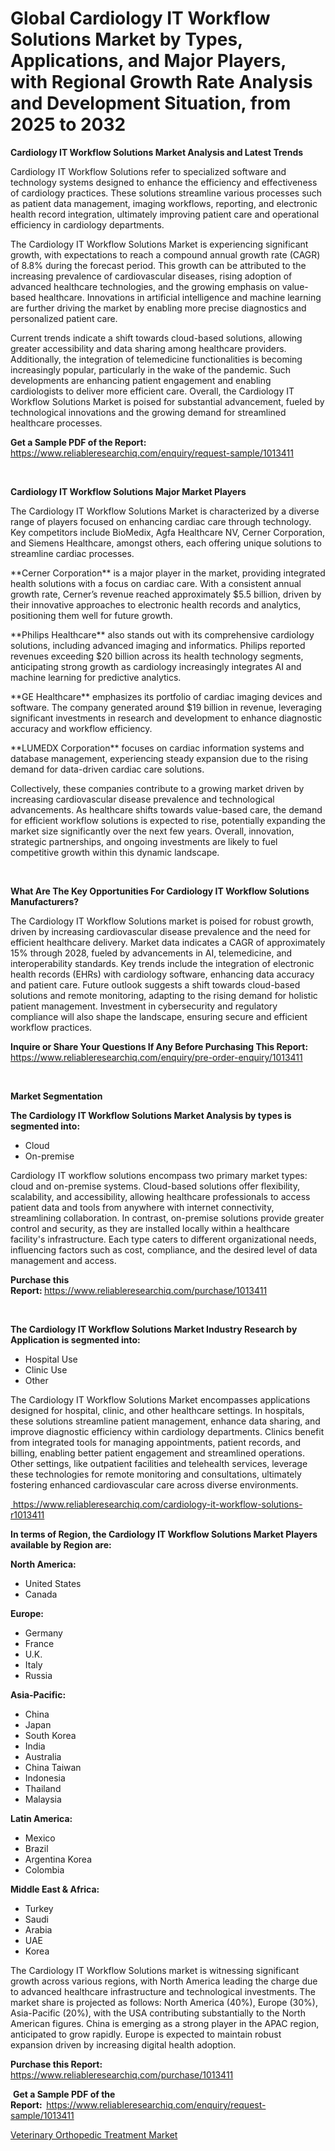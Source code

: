 <p><h1>Global Cardiology IT Workflow Solutions Market by Types, Applications, and Major Players, with Regional Growth Rate Analysis and Development Situation, from 2025 to 2032</h1></p><p><strong>Cardiology IT Workflow Solutions Market Analysis and Latest Trends</strong></p>
<p><p>Cardiology IT Workflow Solutions refer to specialized software and technology systems designed to enhance the efficiency and effectiveness of cardiology practices. These solutions streamline various processes such as patient data management, imaging workflows, reporting, and electronic health record integration, ultimately improving patient care and operational efficiency in cardiology departments.</p><p>The Cardiology IT Workflow Solutions Market is experiencing significant growth, with expectations to reach a compound annual growth rate (CAGR) of 8.8% during the forecast period. This growth can be attributed to the increasing prevalence of cardiovascular diseases, rising adoption of advanced healthcare technologies, and the growing emphasis on value-based healthcare. Innovations in artificial intelligence and machine learning are further driving the market by enabling more precise diagnostics and personalized patient care.</p><p>Current trends indicate a shift towards cloud-based solutions, allowing greater accessibility and data sharing among healthcare providers. Additionally, the integration of telemedicine functionalities is becoming increasingly popular, particularly in the wake of the pandemic. Such developments are enhancing patient engagement and enabling cardiologists to deliver more efficient care. Overall, the Cardiology IT Workflow Solutions Market is poised for substantial advancement, fueled by technological innovations and the growing demand for streamlined healthcare processes.</p></p>
<p><strong>Get a Sample PDF of the Report:&nbsp;</strong> <a href="https://www.reliableresearchiq.com/enquiry/request-sample/1013411?utm_campaign=3066&utm_medium=2&utm_source=Github&utm_content=ia&utm_term=08032025&utm_id=cardiology-it-workflow-solutions">https://www.reliableresearchiq.com/enquiry/request-sample/1013411</a></p>
<p>&nbsp;</p>
<p><strong>Cardiology IT Workflow Solutions Major Market Players</strong></p>
<p><p>The Cardiology IT Workflow Solutions Market is characterized by a diverse range of players focused on enhancing cardiac care through technology. Key competitors include BioMedix, Agfa Healthcare NV, Cerner Corporation, and Siemens Healthcare, amongst others, each offering unique solutions to streamline cardiac processes. </p><p>**Cerner Corporation** is a major player in the market, providing integrated health solutions with a focus on cardiac care. With a consistent annual growth rate, Cerner’s revenue reached approximately $5.5 billion, driven by their innovative approaches to electronic health records and analytics, positioning them well for future growth.</p><p>**Philips Healthcare** also stands out with its comprehensive cardiology solutions, including advanced imaging and informatics. Philips reported revenues exceeding $20 billion across its health technology segments, anticipating strong growth as cardiology increasingly integrates AI and machine learning for predictive analytics.</p><p>**GE Healthcare** emphasizes its portfolio of cardiac imaging devices and software. The company generated around $19 billion in revenue, leveraging significant investments in research and development to enhance diagnostic accuracy and workflow efficiency. </p><p>**LUMEDX Corporation** focuses on cardiac information systems and database management, experiencing steady expansion due to the rising demand for data-driven cardiac care solutions.</p><p>Collectively, these companies contribute to a growing market driven by increasing cardiovascular disease prevalence and technological advancements. As healthcare shifts towards value-based care, the demand for efficient workflow solutions is expected to rise, potentially expanding the market size significantly over the next few years. Overall, innovation, strategic partnerships, and ongoing investments are likely to fuel competitive growth within this dynamic landscape.</p></p>
<p>&nbsp;</p>
<p><strong>What Are The Key Opportunities For Cardiology IT Workflow Solutions Manufacturers?</strong></p>
<p><p>The Cardiology IT Workflow Solutions market is poised for robust growth, driven by increasing cardiovascular disease prevalence and the need for efficient healthcare delivery. Market data indicates a CAGR of approximately 15% through 2028, fueled by advancements in AI, telemedicine, and interoperability standards. Key trends include the integration of electronic health records (EHRs) with cardiology software, enhancing data accuracy and patient care. Future outlook suggests a shift towards cloud-based solutions and remote monitoring, adapting to the rising demand for holistic patient management. Investment in cybersecurity and regulatory compliance will also shape the landscape, ensuring secure and efficient workflow practices.</p></p>
<p><strong>Inquire or Share Your Questions If Any Before Purchasing This Report:</strong> <a href="https://www.reliableresearchiq.com/enquiry/pre-order-enquiry/1013411?utm_campaign=3066&utm_medium=2&utm_source=Github&utm_content=ia&utm_term=08032025&utm_id=cardiology-it-workflow-solutions">https://www.reliableresearchiq.com/enquiry/pre-order-enquiry/1013411</a></p>
<p>&nbsp;</p>
<p><strong>Market Segmentation</strong></p>
<p><strong>The Cardiology IT Workflow Solutions Market Analysis by types is segmented into:</strong></p>
<p><ul><li>Cloud</li><li>On-premise</li></ul></p>
<p><p>Cardiology IT workflow solutions encompass two primary market types: cloud and on-premise systems. Cloud-based solutions offer flexibility, scalability, and accessibility, allowing healthcare professionals to access patient data and tools from anywhere with internet connectivity, streamlining collaboration. In contrast, on-premise solutions provide greater control and security, as they are installed locally within a healthcare facility's infrastructure. Each type caters to different organizational needs, influencing factors such as cost, compliance, and the desired level of data management and access.</p></p>
<p><strong>Purchase this Report:&nbsp;</strong><a href="https://www.reliableresearchiq.com/purchase/1013411?utm_campaign=3066&utm_medium=2&utm_source=Github&utm_content=ia&utm_term=08032025&utm_id=cardiology-it-workflow-solutions">https://www.reliableresearchiq.com/purchase/1013411</a></p>
<p>&nbsp;</p>
<p><strong>The Cardiology IT Workflow Solutions Market Industry Research by Application is segmented into:</strong></p>
<p><ul><li>Hospital Use</li><li>Clinic Use</li><li>Other</li></ul></p>
<p><p>The Cardiology IT Workflow Solutions Market encompasses applications designed for hospital, clinic, and other healthcare settings. In hospitals, these solutions streamline patient management, enhance data sharing, and improve diagnostic efficiency within cardiology departments. Clinics benefit from integrated tools for managing appointments, patient records, and billing, enabling better patient engagement and streamlined operations. Other settings, like outpatient facilities and telehealth services, leverage these technologies for remote monitoring and consultations, ultimately fostering enhanced cardiovascular care across diverse environments.</p></p>
<p><a href="https://www.reliableresearchiq.com/cardiology-it-workflow-solutions-r1013411?utm_campaign=3066&utm_medium=2&utm_source=Github&utm_content=ia&utm_term=08032025&utm_id=cardiology-it-workflow-solutions">&nbsp;https://www.reliableresearchiq.com/cardiology-it-workflow-solutions-r1013411</a></p>
<p><strong>In terms of Region, the Cardiology IT Workflow Solutions Market Players available by Region are:</strong></p>
<p>
    <p> <strong> North America: </strong>
        <ul>
            <li>United States</li>
            <li>Canada</li>
        </ul>
        </p> 
    <p> <strong> Europe: </strong>
        <ul>
            <li>Germany</li>
            <li>France</li>
            <li>U.K.</li>
            <li>Italy</li>
            <li>Russia</li>
        </ul>
        </p> 
    <p> <strong> Asia-Pacific: </strong>
        <ul>
            <li>China</li>
            <li>Japan</li>
            <li>South Korea</li>
            <li>India</li>
            <li>Australia</li>
            <li>China Taiwan</li>
            <li>Indonesia</li>
            <li>Thailand</li>
            <li>Malaysia</li>
        </ul>
        </p> 
    <p> <strong> Latin America: </strong>
        <ul>
            <li>Mexico</li>
            <li>Brazil</li>
            <li>Argentina Korea</li>
            <li>Colombia</li>
        </ul>
        </p> 
    <p> <strong> Middle East & Africa: </strong>
        <ul>
            <li>Turkey</li>
            <li>Saudi</li>
            <li>Arabia</li>
            <li>UAE</li>
            <li>Korea</li>
        </ul>
    </p>
    </p>
<p><p>The Cardiology IT Workflow Solutions market is witnessing significant growth across various regions, with North America leading the charge due to advanced healthcare infrastructure and technological investments. The market share is projected as follows: North America (40%), Europe (30%), Asia-Pacific (20%), with the USA contributing substantially to the North American figures. China is emerging as a strong player in the APAC region, anticipated to grow rapidly. Europe is expected to maintain robust expansion driven by increasing digital health adoption.</p></p>
<p><strong>Purchase this Report: </strong><a href="https://www.reliableresearchiq.com/purchase/1013411?utm_campaign=3066&utm_medium=2&utm_source=Github&utm_content=ia&utm_term=08032025&utm_id=cardiology-it-workflow-solutions">https://www.reliableresearchiq.com/purchase/1013411</a></p>
<p>&nbsp;<strong>Get a Sample PDF of the Report:&nbsp;&nbsp;</strong><a href="https://www.reliableresearchiq.com/enquiry/request-sample/1013411?utm_campaign=3066&utm_medium=2&utm_source=Github&utm_content=ia&utm_term=08032025&utm_id=cardiology-it-workflow-solutions">https://www.reliableresearchiq.com/enquiry/request-sample/1013411</a></p>
<p><strong></strong></p>
<p><p><a href="https://github.com/zitanebeibit9/Market-Research-Report-List-1/blob/main/veterinary-orthopedic-treatment-market.md?utm_campaign=3066&utm_medium=2&utm_source=Github&utm_content=ia&utm_term=08032025&utm_id=cardiology-it-workflow-solutions">Veterinary Orthopedic Treatment Market</a></p></p>